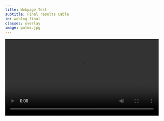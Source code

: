 ```yaml
---
title: Webpage Test
subtitle: Final results Cable
id: weblog_final
classes: overlay
image: palms.jpg
---
```


<video width="500" controls src="{{site.baseurl}}files/front-end-performance/weblog_final_cable.mp4" />